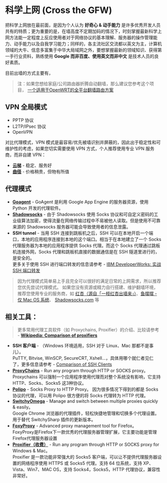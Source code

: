 # 科学上网 (Cross the GFW)

把科学上网放在最前面，是因为个人认为 **好奇心 & 动手能力** 是许多优秀开发人员共有的特质；更为重要的是，在墙高度不定期加码的情况下，时刻掌握最新科学上网方法能一定程度上反应使用者对于网络协议的基本理解、服务器的操作管理能力、动手能力以及自我学习能力；同样的，各主流社区交流都以英文为主，计算机领域的大牛、信息多富集于中华大局域网之外，要想掌握最新的领域知识、获得第一手行业资料，熟练使用 **Google 而非百度、使用英文而非中文** 是技术人员的良好素质。

目前出墙的方式主要有，

> 注：如果您想给家庭/公司路由器折腾自动翻墙，那么建议您参考这个项目， [一个适用于OpenWRT的全平台翻墙路由方案](https://github.com/lifetyper/FreeRouter_V2)

## VPN 全局模式

* PPTP 协议
* L2TP/IPsec 协议
* OpenVPN

对比代理模式，VPN 模式是最容易/优先被墙识别并屏蔽的，因此出于稳定性和可维护性的考虑，如果您切实需要使用 VPN 方式，个人推荐使用专业 VPN 服务商，而非自建 VPN：

* [**云梯**](https://www.ytbit.com/) - 稳定、服务好
* [**曲径**](https://getqujing.com/) - 价格稍贵，但物有所值

## 代理模式

* [**Goagent**](https://github.com/goagent/goagent) - GoAgent 是利用 Google App Engine 的服务器资源，使用 Python 开发的代理软件。
* [**Shadowsocks**](http://shadowsocks.org/) - 由于 Shadowsocks 使用 Socks 协议和可自定义密码的工业级算法加密，使得流量在网络传输过程中不易被他人读取。但是使用不可靠来源的 Shadowsocks 服务器可能会导致使用者的信息泄露。
* **SSH tunnel** - 当用 SSH 连接到跳板机之后，SSH 可以在本地开启一个端口，本地的应用程序连接到本地的这个端口。相当于在本地建立了一个 Socks 代理服务器为本地的应用程序提供 Socks 代理。而这个 Socks 代理通过跳板机连接外网，Socks 代理和跳板机直接的数据通信是在 SSH 隧道里进行的，是安全的。  
 更多关于使用 SSH 进行端口转发的信息请参考 - [IBM DeveloperWorks: 实战 SSH 端口转发](https://www.ibm.com/developerworks/cn/linux/l-cn-sshforward/)

 > 因为代理模式简单易上手且完全可以很好的满足日常的上网需求，所以推荐您优先尝试代理模式。 如果您没有资源或精力自行搭建、维护翻墙环境，推荐您使用专业的服务商，如 [红杏（源自「一枝红杏出墙来」）](http://blog.honx.in/manual-install/)、[鱼摆摆 - 仅 Mac OS 系统](https://ybb1024.com/)、 [Shadowsocks.com](https://shadowsocks.com/) 等

## 相关工具：

> 更多常用代理工具软件（如 Proxychains, Proxifier）的介绍、比较请参考 - [**Wikipedia: Comparison of proxifiers**](http://en.wikipedia.org/wiki/Comparison_of_proxifiers)

* **SSH 客户端** - （Windows 环境适用，SSH 对于 Linux、Mac 那都不是事儿）。  
  PuTTY, Bitvise, WinSCP, SecureCRT, Xshell...，具体用哪个就仁者见仁了，更多信息请参考 -  [Comparison of SSH Clients](http://en.wikipedia.org/wiki/omparison_of_SSH_clients)
* [**ProxyChains**](https://github.com/rofl0r/proxychains-ng) - Run any program through HTTP or SOCKS proxy。  
  Proxychains 可以强制一个应用程序使用代理而对整个系统没有影响，它支持 HTTP、Socks、Socks5 这3种协议。
* [**Polipo**](http://www.pps.univ-paris-diderot.fr/~jch/software/polipo/) - Socks Proxy to HTTP Proxy。
  因为很多情况下得到的都是 Socks 协议的代理，可以用 Polipo 很方便的将 Socks 代理转为 HTTP 代理。
* [**SwitchyOmega**](https://github.com/FelisCatus/SwitchyOmega) - Manage and switch between multiple proxies quickly & easily。  
  Google Chrome 浏览器的代理插件，轻松快捷地管理和切换多个代理设置。用于替代 SwitchySharp 插件的更新版本。
* [**FoxyProxy**](http://getfoxyproxy.org/) - Advanced proxy management tool for Firefox。  
  FoxyProxy是Firefox下一款优秀的代理服务器管理扩展，它主要功能是管理Firefox代理服务器设置
* [**Proxifier（收费）**](https://www.proxifier.com/) - Run any program through HTTP or SOCKS proxy for Windows & Mac。  
  Proxifier 是一款功能非常强大的 Socks5 客户端，可以让不提供代理服务器设置的网络程序使用 HTTPS 或 Socks5 代理。支持 64 位系统，支持 XP、Vista、Win7、MAC OS，支持 Socks4，Socks5，HTTP 代理协议，兼容性非常好。 
